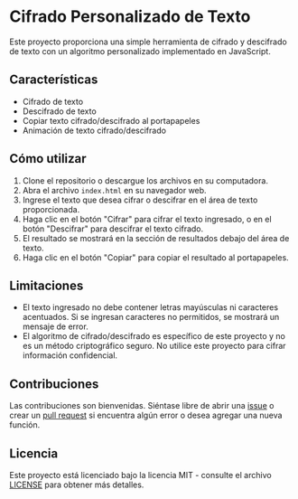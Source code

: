 # Cifrado Personalizado de Texto

Este proyecto proporciona una simple herramienta de cifrado y descifrado de texto con un algoritmo personalizado implementado en JavaScript.

## Características

- Cifrado de texto
- Descifrado de texto
- Copiar texto cifrado/descifrado al portapapeles
- Animación de texto cifrado/descifrado

## Cómo utilizar

1. Clone el repositorio o descargue los archivos en su computadora.
2. Abra el archivo `index.html` en su navegador web.
3. Ingrese el texto que desea cifrar o descifrar en el área de texto proporcionada.
4. Haga clic en el botón "Cifrar" para cifrar el texto ingresado, o en el botón "Descifrar" para descifrar el texto cifrado.
5. El resultado se mostrará en la sección de resultados debajo del área de texto.
6. Haga clic en el botón "Copiar" para copiar el resultado al portapapeles.

## Limitaciones

- El texto ingresado no debe contener letras mayúsculas ni caracteres acentuados. Si se ingresan caracteres no permitidos, se mostrará un mensaje de error.
- El algoritmo de cifrado/descifrado es específico de este proyecto y no es un método criptográfico seguro. No utilice este proyecto para cifrar información confidencial.

## Contribuciones

Las contribuciones son bienvenidas. Siéntase libre de abrir una [issue](https://github.com/jonathan20dev/Cifrador-de-texto/issues) o crear un [pull request](https://github.com/jonathan20dev/Cifrador-de-texto/pulls) si encuentra algún error o desea agregar una nueva función.

## Licencia

Este proyecto está licenciado bajo la licencia MIT - consulte el archivo [LICENSE](LICENSE) para obtener más detalles.
